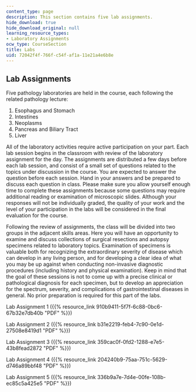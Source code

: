 ```yaml
---
content_type: page
description: This section contains five lab assignments.
hide_download: true
hide_download_original: null
learning_resource_types:
- Laboratory Assignments
ocw_type: CourseSection
title: Labs
uid: 72042f4f-766f-c54f-af1a-11e21a4e6b8e
---
```


Lab Assignments
---------------

Five pathology laboratories are held in the course, each following the related pathology lecture:

1.  Esophagus and Stomach
2.  Intestines
3.  Neoplasms
4.  Pancreas and Biliary Tract
5.  Liver

All of the laboratory activities require active participation on your part. Each lab session begins in the classroom with review of the laboratory assignment for the day. The assignments are distributed a few days before each lab session, and consist of a small set of questions related to the topics under discussion in the course. You are expected to answer the question before each session. Hand in your answers and be prepared to discuss each question in class. Please make sure you allow yourself enough time to complete these assignments because some questions may require additional reading or examination of microscopic slides. Although your responses will not be individually graded, the quality of your work and the level of your participation in the labs will be considered in the final evaluation for the course.

Following the review of assignments, the class will be divided into two groups in the adjacent skills areas. Here you will have an opportunity to examine and discuss collections of surgical resections and autopsy specimens related to laboratory topics. Examination of specimens is valuable both for recognizing the extraordinary severity of disease which can develop in any living person, and for developing a clear idea of what you may be up against when conducting non-invasive diagnostic procedures (including history and physical examination). Keep in mind that the goal of these sessions is not to come up with a precise clinical or pathological diagnosis for each specimen, but to develop an appreciation for the spectrum, severity, and complications of gastrointestinal diseases in general. No prior preparation is required for this part of the labs.

Lab Assignment 1 ({{% resource_link 910b9411-5f7f-6c88-0bc6-67b32e7db40b "PDF" %}})

Lab Assignment 2 ({{% resource_link b31e2219-feb4-7c90-0e1d-27508e8419d1 "PDF" %}})

Lab Assignment 3 ({{% resource_link 359cac0f-0fd2-1288-e7e5-43b8fead2872 "PDF" %}})

Lab Assignment 4 ({{% resource_link 204240b9-75aa-751c-5629-d746a89bbf48 "PDF" %}})

Lab Assignment 5 ({{% resource_link 336b9a7e-7d4e-00fe-108b-ec85c5a425e5 "PDF" %}})